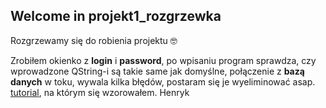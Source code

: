 ## Welcome in projekt1_rozgrzewka

Rozgrzewamy się do robienia projektu 🤓

Zrobiłem okienko z **login** i **password**, po wpisaniu program sprawdza, czy wprowadzone QString-i są takie same
jak domyślne, połączenie z **bazą danych** w toku, wywala kilka błędów, postaram się je wyeliminować asap.
[tutorial](https://www.youtube.com/watch?v=a-HPsj42nRo&t=375s), na którym się wzorowałem.
Henryk
